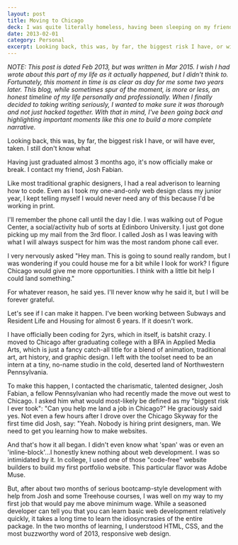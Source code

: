 ```yaml
---
layout: post
title: Moving to Chicago
deck: I was quite literally homeless, having been sleeping on my friend Darren's couch the two months after graduating. I saved up what money I could to afford the move, about $700. I told myself if I couldn't land a job by Summer, I'd go back to school for my Masters.
date: 2013-02-01
category: Personal
excerpt: Looking back, this was, by far, the biggest risk I have, or will have ever, taken, personally or professionally. I still don't know what conviced me to do it, but I am thankful each and every day that I did.
---
```


*NOTE: This post is dated Feb 2013, but was written in Mar 2015. I wish I had wrote about this part of my life as it actually happened, but I didn't think to. Fortunately, this moment in time is as clear as day for me some two years later. This blog, while sometimes spur of the moment, is more or less, an honest timeline of my life personally and professionally. When I finally decided to taking writing seriously, I wanted to make sure it was thorough and not just hacked together. With that in mind, I've been going back and highlighting important moments like this one to build a more complete narrative.*  

Looking back, this was, by far, the biggest risk I have, or will have ever, taken. I still don't know what 

Having just graduated almost 3 months ago, it's now officially make or break. I contact my friend, Josh Fabian. 

Like most traditional graphic designers, I had a real adverison to learning how to code. Even as I took my one-and-only web design class my junior year, I kept telling myself I would never need any of this because I'd be working in print.  

I'll remember the phone call until the day I die. I was walking out of Pogue Center, a social/activity hub of sorts at Edinboro University. I just got done picking up my mail from the 3rd floor. I called Josh as I was leaving with what I will always suspect for him was the most random phone call ever.

I very nervously asked "Hey man. This is going to sound really random, but I was wondering if you could house me for a bit while I look for work? I figure Chicago would give me more opportunities. I think with a little bit help I could land something."

For whatever reason, he said yes. I'll never know why he said it, but I will be forever grateful.

Let's see if I can make it happen. I've been working between Subways and Resident Life and Housing for almost 6 years. If it doesn't work.

I have officially been coding for 2yrs, which in itself, is batshit crazy. I moved to Chicago after graduating college with a BFA in Applied Media Arts, which is just a fancy catch-all title for a blend of animation, traditional art, art history, and graphic design. I left with the toolset need to be an intern at a tiny, no-name studio in the cold, deserted land of Northwestern Pennsylvania. 

To make this happen, I contacted the charismatic, talented designer, Josh Fabian, a fellow Pennsylvanian who had recently made the move out west to Chicago. I asked him what would most-likely be defined as my "biggest risk I ever took": "Can you help me land a job in Chicago?" He graciously said yes. Not even a few hours after I drove over the Chicago Skyway for the first time did Josh, say: "Yeah. Nobody is hiring print designers, man. We need to get you learning how to make websites.

And that's how it all began. I didn't even know what 'span' was or even an 'inline-block'...I honestly knew nothing about web development. I was so intimidated by it. In college, I used one of those "code-free" website builders to build my first portfolio website. This particular flavor was Adobe Muse. 

But, after about two months of serious bootcamp-style development with help from Josh and some Treehouse courses, I was well on my way to my first job that would pay me above minimum wage. While a seasoned developer can tell you that you can learn basic web development relatively quickly, it takes a long time to learn the idiosyncrasies of the entire package. In the two months of learning, I understood HTML, CSS, and the most buzzworthy word of 2013, responsive web design.


